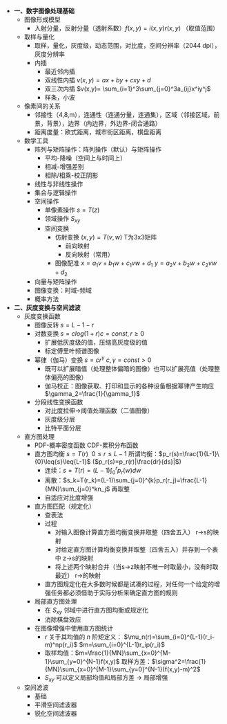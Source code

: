 - **一、数字图像处理基础**
  - 图像形成模型
    - 入射分量，反射分量（透射系数）$f(x,y) = i(x,y)r(x,y)$ （取值范围）
  - 取样与量化
    - 取样，量化，灰度级，动态范围，对比度，空间分辨率（2044 dpi），灰度分辨率
    - 内插
      - 最近邻内插
      - 双线性内插 $v(x,y) = ax+by+cxy+d$
      - 双三次内插 $v(x,y)= \sum_{i=1}^3\sum_{j=0}^3a_{ij}x^iy^j$ 
      - 样条，小波
  - 像素间的关系
    - 邻接性（4,8,m），连通性（连通分量，连通集），区域（邻接区域，前景，背景），边界（内边界，外边界-闭合通路）
    - 距离度量：欧式距离，城市街区距离，棋盘距离
  - 数学工具
    - 阵列与矩阵操作：阵列操作（默认）与矩阵操作
      - 平均-降噪（空间上与时间上）
      - 相减-增强差别
      - 相除/相乘-校正阴影
    - 线性与非线性操作
    - 集合与逻辑操作
    - 空间操作
      - 单像素操作 $s=T(z)$
      - 领域操作 $S_{xy}$
      - 空间变换
        - 仿射变换 $(x,y)=T{(v,w)}$ T为3x3矩阵
          - 前向映射
          - 反向映射（常用）
        - 图像配准 $x=a_1v+b_1w+c_1vw+d_1$ $y=a_2v+b_2w+c_2vw+d_2$
    - 向量与矩阵操作
    - 图像变换：时域-频域
    - 概率方法
- **二、灰度变换与空间滤波**
  - 灰度变换函数
    - 图像反转 $s=L-1-r$
    - 对数变换 $s=clog(1+r)​$ $c=const,r\geq0​$ 
      - 扩展低灰度级的值，压缩高灰度级的值
      - 标定傅里叶频谱图像
    - 幂律（伽马）变换 $s=cr^\gamma$ $c,\gamma=const>0$
      - 既可以扩展暗值（处理整体偏暗的图像）也可以扩展亮值（处理整体偏亮的图像）
      - 伽马校正：图像获取、打印和显示的各种设备根据幂律产生响应 $\gamma_2=\frac{1}{\gamma_1}$
    - 分段线性变换函数
      - 对比度拉伸->阈值处理函数（二值图像）
      - 灰度级分层
      - 比特平面分层
  - 直方图处理 
    - PDF-概率密度函数	CDF-累积分布函数
    - 直方图均衡 $s=T(r)\ \ 0\leq{r}\leq{L-1}$  所谓均衡：$p_r(s)=\frac{1}{L-1}\  {0}\leq{s}\leq{L-1}$ ($p_r(s)=p_r(r)|\frac{dr}{ds}|​$)
      - 连续：$s=T(r)=(L-1)\int_{0}^{r}p_r(w)dw​$
      - 离散：$s_k=T(r_k)=(L-1)\sum_{j=0}^{k}p_r(r_j)=\frac{L-1}{MN}\sum_{j=0}^kn_j$ 再取整
      - 自适应对比度增强
    - 直方图匹配（规定化）
      - 查表法
      - 过程
        - 对输入图像计算直方图均衡变换并取整（四舍五入）	r->s的映射
        - 对给定直方图计算均衡变换并取整（四舍五入）并存到一个表中   z->s的映射
        - 将上述两个映射合并（当s->z映射不唯一时取最小，没有时取最近）   r->的映射
      - 直方图规定化在大多数时候都是试凑的过程，对任何一个给定的增强任务都必须借助于实际分析来确定直方图的规则
    - 局部直方图处理
      - 在 $S_{xy}$ 邻域中进行直方图均衡或规定化
      - 消除棋盘效应
    - 在图像增强中使用直方图统计
      - $r$ 关于其均值的 $n$ 阶矩定义：  $\mu_n(r)=\sum_{i=0}^{L-1}(r_i-m)^np(r_i)$   $m=\sum_{i=0}^{L-1}r_ip(r_i)$
      - 取样均值：$m=\frac{1}{MN}\sum_{x=0}^{M-1}\sum_{y=0}^{N-1}f(x,y)$   取样方差：$\sigma^2=\frac{1}{MN}\sum_{x=0}^{M-1}\sum_{y=0}^{N-1}(f(x,y)-m)^2$
      - $S_{xy}$ 可以定义局部均值和局部方差 -> 局部增强 
  - 空间滤波
    - 基础
    - 平滑空间滤波器
    - 锐化空间滤波器
